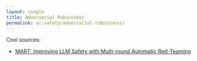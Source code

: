 ```yaml
---
layout: single
title: Adversarial Robustness
permalink: ai-safety/adversarial-robustness/
---
```


Cool sources:
- [MART: Improving LLM Safety with Multi-round
Automatic Red-Teaming](https://arxiv.org/abs/2311.07689)
